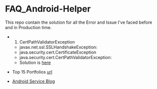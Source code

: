 # FAQ_Android-Helper
This repo contain the solution for all the Error and Issue I've faced before and in Production time.

- 1. CertPathValidatorException
    - javax.net.ssl.SSLHandshakeException:
    - java.security.cert.CertificateException
    - java.security.cert.CertPathValidatorException:
    - Solution is [here][0]
- Top 15 Portfolios [url][1]
- [Android Service Blog](https://www.vogella.com/tutorials/AndroidServices/article.html)


   [0]: https://github.com/saxenahysm/CertPathValidatorException

[1]: https://www.freecodecamp.org/news/15-web-developer-portfolios-to-inspire-you-137fb1743cae/
